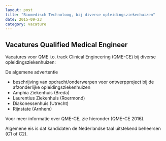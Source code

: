 ```yaml
---
layout: post
title: "Biomedisch Technoloog, bij diverse opleidingsziekenhuizen"
date: 2015-09-23
category: vacature
---
```


## Vacatures Qualified Medical Engineer

Vacatures voor QME i.o. track Clinical Engineering (QME-CE) bij diverse opleidingsziekenhuizen:

De algemene advertentie
* beschrijving van opdracht/onderwerpen voor ontwerpproject bij de afzonderlijke opleidingsziekenhuizen
* Amphia Ziekenhuis (Breda)
* Laurentius Ziekenhuis (Roermond)
* Diakonessenhuis (Utrecht)
* Rijnstate (Arnhem)

Voor meer informatie over QME-CE, zie hieronder (QME-CE 2016).

Algemene eis is dat kandidaten de Nederlandse taal uitstekend beheersen (C1 of C2).
